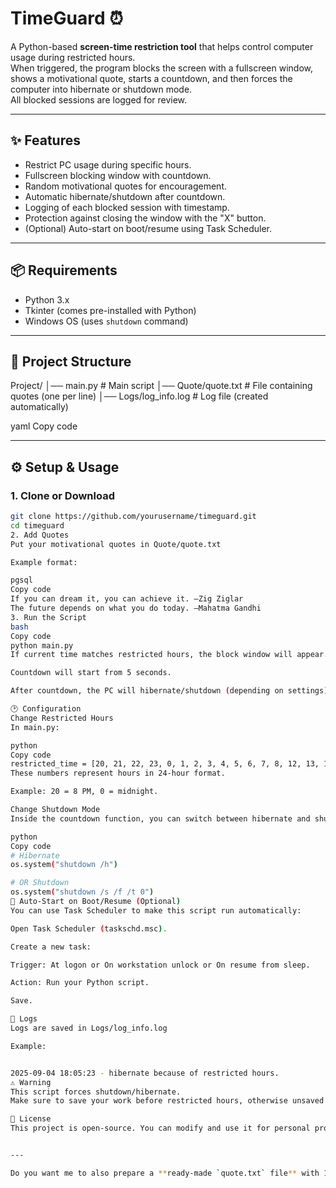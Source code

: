 # TimeGuard ⏰

A Python-based **screen-time restriction tool** that helps control computer usage during restricted hours.  
When triggered, the program blocks the screen with a fullscreen window, shows a motivational quote, starts a countdown, and then forces the computer into hibernate or shutdown mode.  
All blocked sessions are logged for review.

---

## ✨ Features
- Restrict PC usage during specific hours.
- Fullscreen blocking window with countdown.
- Random motivational quotes for encouragement.
- Automatic hibernate/shutdown after countdown.
- Logging of each blocked session with timestamp.
- Protection against closing the window with the "X" button.
- (Optional) Auto-start on boot/resume using Task Scheduler.

---

## 📦 Requirements
- Python 3.x
- Tkinter (comes pre-installed with Python)
- Windows OS (uses `shutdown` command)

---

## 📂 Project Structure
Project/
│── main.py # Main script
│── Quote/quote.txt # File containing quotes (one per line)
│── Logs/log_info.log # Log file (created automatically)

yaml
Copy code

---

## ⚙️ Setup & Usage

### 1. Clone or Download
```bash
git clone https://github.com/yourusername/timeguard.git
cd timeguard
2. Add Quotes
Put your motivational quotes in Quote/quote.txt

Example format:

pgsql
Copy code
If you can dream it, you can achieve it. —Zig Ziglar
The future depends on what you do today. —Mahatma Gandhi
3. Run the Script
bash
Copy code
python main.py
If current time matches restricted hours, the block window will appear.

Countdown will start from 5 seconds.

After countdown, the PC will hibernate/shutdown (depending on settings).

🕑 Configuration
Change Restricted Hours
In main.py:

python
Copy code
restricted_time = [20, 21, 22, 23, 0, 1, 2, 3, 4, 5, 6, 7, 8, 12, 13, 14, 18]
These numbers represent hours in 24-hour format.

Example: 20 = 8 PM, 0 = midnight.

Change Shutdown Mode
Inside the countdown function, you can switch between hibernate and shutdown:

python
Copy code
# Hibernate
os.system("shutdown /h")

# OR Shutdown
os.system("shutdown /s /f /t 0")
🔄 Auto-Start on Boot/Resume (Optional)
You can use Task Scheduler to make this script run automatically:

Open Task Scheduler (taskschd.msc).

Create a new task:

Trigger: At logon or On workstation unlock or On resume from sleep.

Action: Run your Python script.

Save.

📜 Logs
Logs are saved in Logs/log_info.log

Example:


2025-09-04 18:05:23 - hibernate because of restricted hours.
⚠️ Warning
This script forces shutdown/hibernate.
Make sure to save your work before restricted hours, otherwise unsaved progress will be lost.

📌 License
This project is open-source. You can modify and use it for personal productivity or parental control.


---

Do you want me to also prepare a **ready-made `quote.txt` file** with 100+ motivational quotes so use
